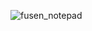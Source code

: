 ![fusen_notepad](https://user-images.githubusercontent.com/43742265/197460115-a7e8081e-cc49-4ca3-b04c-4eb37a77fa39.png)
